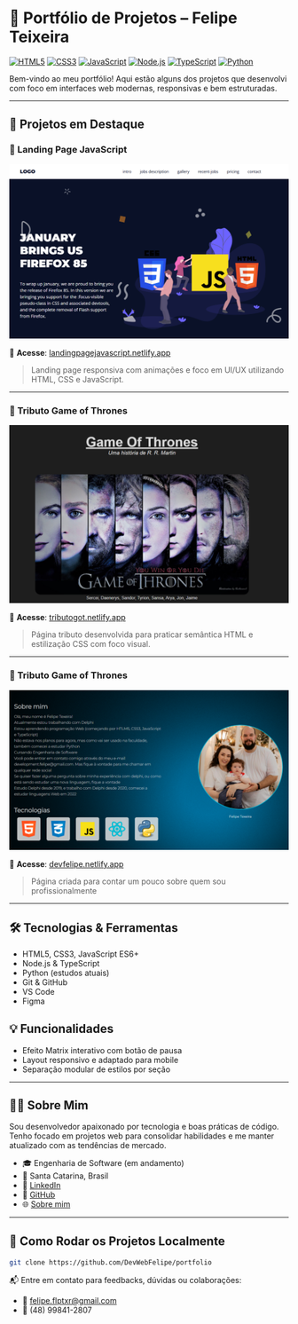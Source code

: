 # 💼 Portfólio de Projetos – Felipe Teixeira

[![HTML5](https://img.shields.io/badge/HTML5-E34F26?style=flat&logo=html5&logoColor=white)](#)
[![CSS3](https://img.shields.io/badge/CSS3-1572B6?style=flat&logo=css3&logoColor=white)](#)
[![JavaScript](https://img.shields.io/badge/JavaScript-F7DF1E?style=flat&logo=javascript&logoColor=black)](#)
[![Node.js](https://img.shields.io/badge/Node.js-339933?style=flat&logo=nodedotjs&logoColor=white)](#)
[![TypeScript](https://img.shields.io/badge/TypeScript-3178C6?style=flat&logo=typescript&logoColor=white)](#)
[![Python](https://img.shields.io/badge/Python-3776AB?style=flat&logo=python&logoColor=white)](#)

Bem-vindo ao meu portfólio! Aqui estão alguns dos projetos que desenvolvi com foco em interfaces web modernas, responsivas e bem estruturadas.

---

## 🚀 Projetos em Destaque

### 📌 Landing Page JavaScript

![Landing Page](./screenshots/landingpage.png)

🔗 **Acesse**: [landingpagejavascript.netlify.app](https://landingpagejavascript.netlify.app/)

> Landing page responsiva com animações e foco em UI/UX utilizando HTML, CSS e JavaScript.

---

### 📌 Tributo Game of Thrones

![Tributo GoT](./screenshots/tributogot.png)

🔗 **Acesse**: [tributogot.netlify.app](https://tributogot.netlify.app/)

> Página tributo desenvolvida para praticar semântica HTML e estilização CSS com foco visual.

---

### 📌 Tributo Game of Thrones

![Sobre mim](./screenshots/sobremim.png)

🔗 **Acesse**: [devfelipe.netlify.app](https://devfelipe.netlify.app/)

> Página criada para contar um pouco sobre quem sou profissionalmente

---

## 🛠️ Tecnologias & Ferramentas

- HTML5, CSS3, JavaScript ES6+
- Node.js & TypeScript
- Python (estudos atuais)
- Git & GitHub
- VS Code
- Figma

## 💡 Funcionalidades

- Efeito Matrix interativo com botão de pausa
- Layout responsivo e adaptado para mobile
- Separação modular de estilos por seção

---

## 👨‍💻 Sobre Mim

Sou desenvolvedor apaixonado por tecnologia e boas práticas de código. Tenho focado em projetos web para consolidar habilidades e me manter atualizado com as tendências de mercado.

- 🎓 Engenharia de Software (em andamento)
- 📍 Santa Catarina, Brasil
- 🔗 [LinkedIn](https://www.linkedin.com/in/felipe-teixeira-460464110/)
- 🔗 [GitHub](https://github.com/DevWebFelipe)
- 🌐 [Sobre mim](https://devfelipe.netlify.app/)

---

## 🧪 Como Rodar os Projetos Localmente

```bash
git clone https://github.com/DevWebFelipe/portfolio
```

📬 Entre em contato para feedbacks, dúvidas ou colaborações:

- 📧 felipe.flptxr@gmail.com
- 📱 (48) 99841-2807
